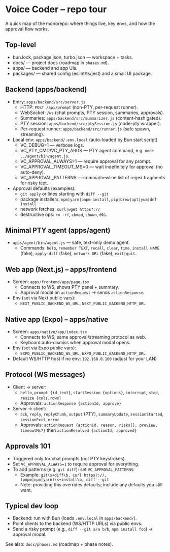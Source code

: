 # Voice Coder – repo tour

A quick map of the monorepo: where things live, key envs, and how the approval flow works.

## Top-level
- bun.lock, package.json, turbo.json — workspace + tasks.
- docs/ — project docs (roadmap in `phases.md`).
- apps/ — backend and app UIs.
- packages/ — shared config (eslint/ts/jest) and a small UI package.

## Backend (apps/backend)
- Entry: `apps/backend/src/server.js`
  - HTTP: `POST /api/prompt` (non-PTY, per-request runner).
  - WebSocket: `/ws` (chat prompts, PTY session, summaries, approvals).
  - Summaries: `apps/backend/src/summarizer.js` (content-hash gated).
  - PTY session: `apps/backend/src/ptySession.js` (node-pty wrapper).
  - Per-request runner: `apps/backend/src/runner.js` (safe spawn, streaming).
- Local env: `apps/backend/.env.local` (auto-loaded by Bun start script)
  - VC_DEBUG=1 — verbose logs.
  - VC_PTY_CMD/VC_PTY_ARGS — PTY agent command, e.g. `node ../agent/bin/agent.js`.
  - VC_APPROVAL_ALWAYS=1 — require approval for any prompt.
  - VC_APPROVAL_TIMEOUT_MS=0 — wait indefinitely for approval (no auto-deny).
  - VC_APPROVAL_PATTERNS — comma/newline list of regex fragments for risky text.
- Approval defaults (examples):
  - `git apply` or lines starting with `diff --git`
  - package installers: `npm|yarn|pnpm install`, `pip|brew|apt|yum|dnf install`
  - network fetches: `curl|wget https?://`
  - destructive ops: `rm -rf`, `chmod`, `chown`, etc.

## Minimal PTY agent (apps/agent)
- `apps/agent/bin/agent.js` — safe, text-only demo agent.
  - Commands: `help`, `remember TEXT`, `recall`, `clear`, `time`,
    `install NAME` (fake), `apply-diff` (fake), `network URL` (fake), `exit|quit`.

## Web app (Next.js) – apps/frontend
- Screen: `apps/frontend/app/page.tsx`
  - Connects to WS, shows PTY panel + summary.
  - Approval modal on `actionRequest` → sends `actionResponse`.
- Env (set via Next public vars):
  - `NEXT_PUBLIC_BACKEND_WS_URL`, `NEXT_PUBLIC_BACKEND_HTTP_URL`

## Native app (Expo) – apps/native
- Screen: `apps/native/app/index.tsx`
  - Connects to WS; same approval/streaming protocol as web.
  - Keyboard auto-dismiss when approval modal opens.
- Env (set via Expo public vars):
  - `EXPO_PUBLIC_BACKEND_WS_URL`, `EXPO_PUBLIC_BACKEND_HTTP_URL`
- Default WS/HTTP host if no env: `192.168.0.100` (adjust for your LAN)

## Protocol (WS messages)
- Client → server:
  - `hello`, `prompt {id,text}`, `startSession {options}`, `interrupt`, `stop`, `resize {cols,rows}`
  - Approvals: `actionResponse {actionId, approve}`
- Server → client:
  - `ack`, `reply`, `replyChunk`, `output` (PTY), `summaryUpdate`, `sessionStarted`, `sessionExit`, `error`
  - Approvals: `actionRequest {actionId, reason, risks[], preview, timeoutMs?}` then `actionResolved {actionId, approved}`

## Approvals 101
- Triggered only for chat prompts (not PTY keystrokes).
- Set `VC_APPROVAL_ALWAYS=1` to require approval for everything.
- To add patterns (e.g. `git diff`): set `VC_APPROVAL_PATTERNS`:
  - Example: `git\s+diff\b, curl https?://, (pnpm|npm|yarn)\s+install\b, diff --git `
  - Note: providing this overrides defaults; include any defaults you still want.

## Typical dev loop
- Backend: run with Bun (loads `.env.local` in `apps/backend/`).
- Point clients to the backend (WS/HTTP URLs) via public envs.
- Send a risky prompt (e.g., `diff --git a/a b/b`, `npm install foo`) → approval modal.

See also: `docs/phases.md` (roadmap + phase notes).
